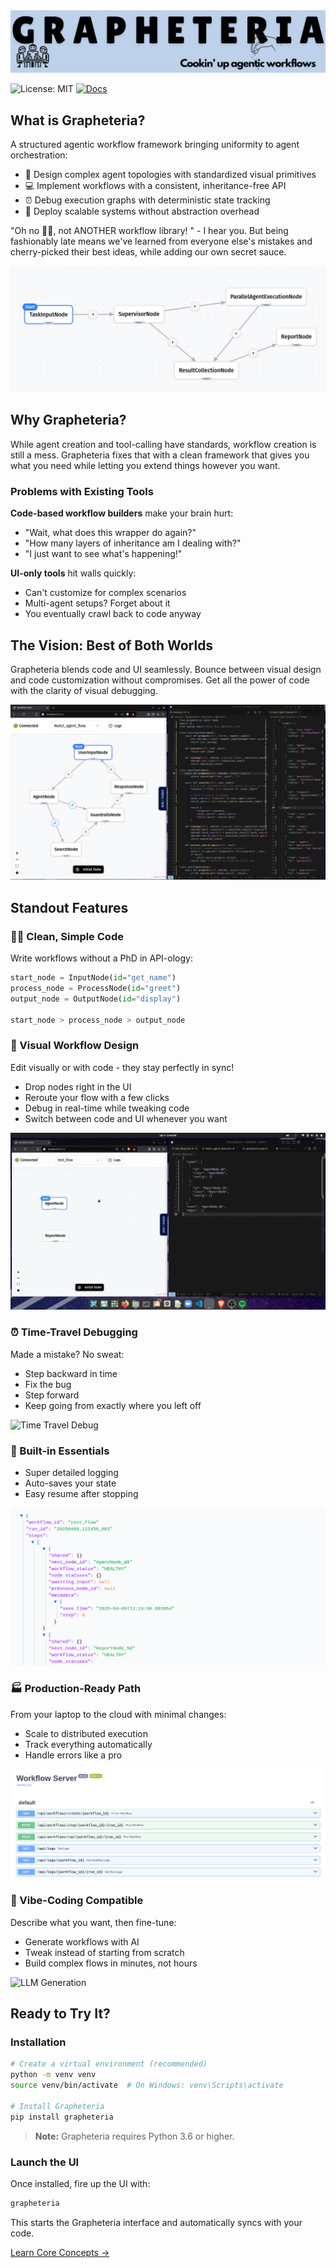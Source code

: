 <div align="center">
  <img src="docs/assets/grapheteria.png"/>
</div>

![License: MIT](https://img.shields.io/badge/License-MIT-yellow.svg)
[![Docs](https://img.shields.io/badge/docs-latest-blue)](https://beubax.github.io/Grapheteria/)

## What is Grapheteria?

A structured agentic workflow framework bringing uniformity to agent orchestration:
- 🎨 Design complex agent topologies with standardized visual primitives
- 💻 Implement workflows with a consistent, inheritance-free API
- ⏰ Debug execution graphs with deterministic state tracking
- 🚀 Deploy scalable systems without abstraction overhead

"Oh no 😵‍💫, not ANOTHER workflow library! " - I hear you. But being fashionably late means we've learned from everyone else's mistakes and cherry-picked their best ideas, while adding our own secret sauce.

<div align="center">
  <img src="docs/assets/workflow-concept.png"/>
</div>

## Why Grapheteria?

While agent creation and tool-calling have standards, workflow creation is still a mess. Grapheteria fixes that with a clean framework that gives you what you need while letting you extend things however you want.

### Problems with Existing Tools

**Code-based workflow builders** make your brain hurt:
- "Wait, what does this wrapper do again?" 
- "How many layers of inheritance am I dealing with?"
- "I just want to see what's happening!"

**UI-only tools** hit walls quickly:
- Can't customize for complex scenarios
- Multi-agent setups? Forget about it
- You eventually crawl back to code anyway

## The Vision: Best of Both Worlds

Grapheteria blends code and UI seamlessly. Bounce between visual design and code customization without compromises. Get all the power of code with the clarity of visual debugging.

![Code-UI Sync](docs/assets/workflow.png)
<!-- An animated GIF showing changes in code immediately reflected in the UI and vice versa -->

## Standout Features

### 👨‍💻 Clean, Simple Code
Write workflows without a PhD in API-ology:

```python
start_node = InputNode(id="get_name")
process_node = ProcessNode(id="greet")
output_node = OutputNode(id="display")

start_node > process_node > output_node
```

### 🎨 Visual Workflow Design
Edit visually or with code - they stay perfectly in sync!
- Drop nodes right in the UI
- Reroute your flow with a few clicks
- Debug in real-time while tweaking code
- Switch between code and UI whenever you want

![Workflow Editor](docs/assets/code_sync.gif)
<!-- A screenshot of the Grapheteria workflow editor with nodes, edges, and a properties panel -->

### ⏰ Time-Travel Debugging
Made a mistake? No sweat:
- Step backward in time
- Fix the bug
- Step forward
- Keep going from exactly where you left off

![Time Travel Debug](docs/assets/debug.gif)
<!-- An animated GIF showing someone debugging, going back in time, fixing a node, and continuing -->

### 🧰 Built-in Essentials
- Super detailed logging
- Auto-saves your state
- Easy resume after stopping

![Logging Demo](docs/assets/tracking.png)
<!-- A screenshot showing logs and state persistence in action -->

### 🏭 Production-Ready Path
From your laptop to the cloud with minimal changes:
- Scale to distributed execution
- Track everything automatically
- Handle errors like a pro

![Scaling Diagram](docs/assets/scaling.png)
<!-- An illustration showing workflow scaling from local to distributed environments -->

### 🤖 Vibe-Coding Compatible
Describe what you want, then fine-tune:
- Generate workflows with AI
- Tweak instead of starting from scratch
- Build complex flows in minutes, not hours

![LLM Generation](docs/assets/llm_generate.gif)
<!-- An animated GIF showing a text prompt being turned into a workflow -->

## Ready to Try It?

### Installation

```bash
# Create a virtual environment (recommended)
python -m venv venv
source venv/bin/activate  # On Windows: venv\Scripts\activate

# Install Grapheteria
pip install grapheteria
```

> **Note:** Grapheteria requires Python 3.6 or higher.

### Launch the UI

Once installed, fire up the UI with:

```bash
grapheteria
```

This starts the Grapheteria interface and automatically syncs with your code.

<div class="d-flex justify-content-center mt-4">
  <a href="Core" class="btn btn-primary btn-sm px-2 py-2 mb-4">Learn Core Concepts →</a>
</div>